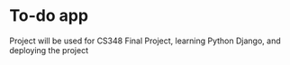 # To-do app

Project will be used for CS348 Final Project, learning Python Django, and deploying the project
